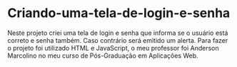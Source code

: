 # Criando-uma-tela-de-login-e-senha
Neste projeto criei uma tela de login e senha que informa se o usuário está correto e senha também. Caso contrário será emitido um alerta. Para fazer o projeto foi utilizado HTML e JavaScript, o meu professor foi Anderson Marcolino no meu curso de Pós-Graduação em Aplicações Web.
